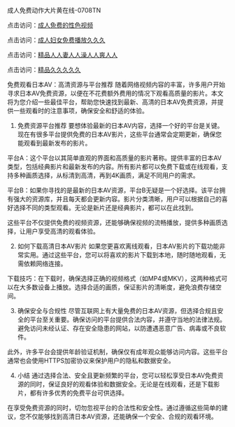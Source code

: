 成人免费动作大片黄在线-0708TN

点击访问：<a href="https://heiliao2dmwwy.pages.dev">成人免费的性色视频</a>

点击访问：<a href="https://heiliaoll4qsx.pages.dev">成人妇女免费播放久久久</a>

点击访问：<a href="https://heiliaoxwd5i8.pages.dev">精品人人妻人人澡人人爽人人</a>

点击访问：<a href="https://heiliaowt0d7p.pages.dev">精品久久久久久</a>

免费观看日本AV：高清资源与平台推荐
随着网络视频内容的丰富，许多用户开始寻求日本AV免费资源，以便在不花费额外费用的情况下观看高质量的影片。本文将为您介绍一些最佳平台，帮助您快速找到最新、高清的日本AV免费资源，并提供一些观看时的注意事项，确保安全和舒适的体验。

1. 免费资源平台推荐
要想体验最新的日本AV内容，选择一个好的平台是关键。现在有很多平台提供免费的日本AV影片，这些平台通常会定期更新，确保您能观看到最新发布的影片。

平台A：这个平台以其简单直观的界面和高质量的影片著称。提供丰富的日本AV类型，包括经典影片和最新发布的内容。所有影片都可以免费下载或在线观看，支持多种画质选择，从标清到高清，再到4K画质，满足不同用户的需求。

平台B：如果你寻找的是最新的日本AV资源，平台B无疑是一个好选择。该平台拥有强大的资源库，并且每天都会更新内容。影片分类清晰，用户可以根据自己的喜好选择不同的类型观看。无论是新片还是经典影片，都可以在此找到。

这些平台不仅提供免费的视频资源，还能够确保视频的流畅播放，提供多种画质选择，让用户享受高清的观看体验。

2. 如何下载高清日本AV影片
如果您更喜欢离线观看，日本AV影片的下载功能非常实用。通过这些平台，您可以将喜欢的影片下载到本地，随时随地观看，无需依赖网络连接。

下载技巧：在下载时，确保选择正确的视频格式（如MP4或MKV），这两种格式可以在大多数设备上播放。选择合适的画质，保证影片的清晰度，避免浪费存储空间。

3. 确保安全与合规性
尽管互联网上有大量免费的日本AV资源，但选择合规且安全的平台至关重要。确保访问的平台提供合法内容，并遵守当地的法律法规。避免访问未经认证、存在安全隐患的网站，以防遭遇恶意广告、病毒或不良软件。

此外，许多平台会提供年龄验证机制，确保仅有成年观众能够访问内容。这些平台通常也会使用HTTPS加密协议来保护用户的隐私和数据安全。

4. 小结
通过选择合法、安全且更新频繁的平台，您可以轻松享受日本AV免费资源的同时，保证良好的观看体验和数据安全。无论是在线观看，还是下载影片，都有许多优秀的免费平台可供选择。

在享受免费资源的同时，切勿忽视平台的合法性和安全性。通过遵循这些简单的建议，您不仅能够找到高清日本AV资源，还能确保一个安全、合规的观看环境。


<span style="display:none;">[Canonical link] ( ）</span>












